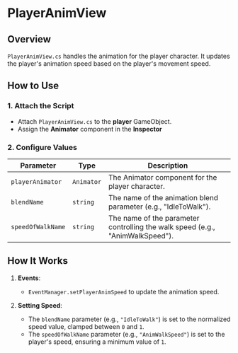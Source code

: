 ﻿# PlayerAnimView

## Overview
`PlayerAnimView.cs` handles the animation for the player character. It updates the player's animation speed based on the player's movement speed. 

## **How to Use**
### **1. Attach the Script**
- Attach `PlayerAnimView.cs` to the **player** GameObject.
- Assign the **Animator** component in the **Inspector** 

### **2. Configure Values**
| Parameter | Type | Description |
|-----------|------|-------------|
| `playerAnimator` | `Animator` | The Animator component for the player character. |
| `blendName` | `string` | The name of the animation blend parameter (e.g., "IdleToWalk"). |
| `speedOfWalkName` | `string` | The name of the parameter controlling the walk speed (e.g., "AnimWalkSpeed"). |

## **How It Works**
1. **Events**:
   - `EventManager.setPlayerAnimSpeed` to update the animation speed.

2. **Setting Speed**:
     - The `blendName` parameter (e.g., `"IdleToWalk"`) is set to the normalized speed value, clamped between `0` and `1`.
     - The `speedOfWalkName` parameter (e.g., `"AnimWalkSpeed"`) is set to the player's speed, ensuring a minimum value of `1`.


